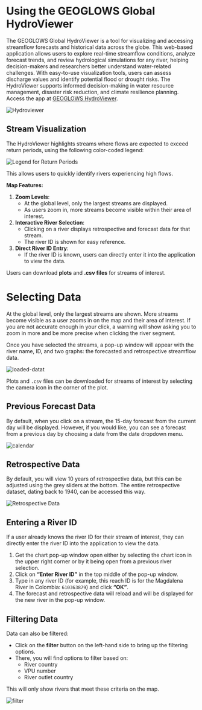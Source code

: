 # Using the GEOGLOWS Global HydroViewer

The GEOGLOWS Global HydroViewer is a tool for visualizing and accessing streamflow forecasts and historical data across the globe. This web-based application allows users to explore real-time streamflow conditions, analyze forecast trends, and review hydrological simulations for any river, helping decision-makers and researchers better understand water-related challenges. With easy-to-use visualization tools, users can assess discharge values and identify potential flood or drought risks. The HydroViewer supports informed decision-making in water resource management, disaster risk reduction, and climate resilience planning. Access the app at [GEOGLOWS HydroViewer](https://hydroviewer.geoglows.org/).

![Hydroviewer](../../static/images/hydroviewer.png)

## Stream Visualization

The HydroViewer highlights streams where flows are expected to exceed return periods, using the following color-coded legend:

![Legend for Return Periods](../../static/images/river-legend.png)

This allows users to quickly identify rivers experiencing high flows.

**Map Features:**  
1. **Zoom Levels**:   
   - At the global level, only the largest streams are displayed.  
   - As users zoom in, more streams become visible within their area of interest.  
2. **Interactive River Selection**:   
   - Clicking on a river displays retrospective and forecast data for that stream.  
   - The river ID is shown for easy reference.  
3. **Direct River ID Entry**:   
   - If the river ID is known, users can directly enter it into the application to view the data.  

Users can download **plots** and **.csv files** for streams of interest.

# Selecting Data

At the global level, only the largest streams are shown. More streams become visible as a user zooms in on the map and their area of interest. If you are not accurate enough in your click, a warning will show asking you to zoom in more and be more precise when clicking the river segment.

Once you have selected the streams, a pop-up window will appear with the river name, ID, and two graphs: the forecasted and retrospective streamflow data.

![loaded-datat](../../static/images/loaded-graph.png)

Plots and `.csv` files can be downloaded for streams of interest by selecting the camera icon in the corner of the plot.

## Previous Forecast Data

By default, when you click on a stream, the 15-day forecast from the current day will be displayed. However, if you would like, you can see a forecast from a previous day by choosing a date from the date dropdown menu.

![calendar](../../static/images/calendar-forecast.png)

## Retrospective Data

By default, you will view 10 years of retrospective data, but this can be adjusted using the grey sliders at the bottom. The entire retrospective dataset, dating back to 1940, can be accessed this way.  

![Retrospective Data](../../static/images/retrospective-variable.png)

## Entering a River ID

If a user already knows the river ID for their stream of interest, they can directly enter the river ID into the application to view the data.

1. Get the chart pop-up window open either by selecting the chart icon in the upper right corner or by it being open from a previous river selection.
2. Click on **“Enter River ID”** in the top middle of the pop-up window.
3. Type in any river ID (for example, this reach ID is for the Magdalena River in Colombia: `610363879`) and click **“OK”**.
4. The forecast and retrospective data will reload and will be displayed for the new river in the pop-up window.

## Filtering Data

Data can also be filtered:

- Click on the **filter** button on the left-hand side to bring up the filtering options.
- There, you will find options to filter based on:
  - River country
  - VPU number
  - River outlet country

This will only show rivers that meet these criteria on the map.

![filter](../../static/images/filtered-streams.png)

